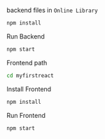 backend files in ``Online Library``
```sh
npm install
```
Run Backend
```sh
npm start
```

Frontend  path 
```sh
cd myfirstreact
```

Install Frontend  
```sh
npm install
```

Run Frontend
```sh
npm start
```